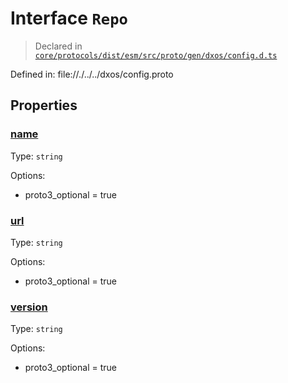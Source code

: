 # Interface `Repo`
> Declared in [`core/protocols/dist/esm/src/proto/gen/dxos/config.d.ts`]()

Defined in:
   file://./../../dxos/config.proto
## Properties
### [name]()
Type: <code>string</code>

Options:
  - proto3_optional = true

### [url]()
Type: <code>string</code>

Options:
  - proto3_optional = true

### [version]()
Type: <code>string</code>

Options:
  - proto3_optional = true

    